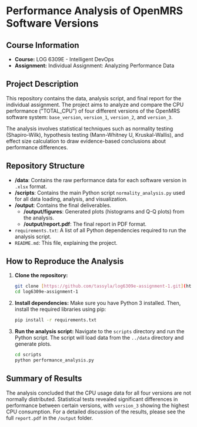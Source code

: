 # Performance Analysis of OpenMRS Software Versions

## Course Information
- **Course:** LOG 6309E - Intelligent DevOps
- **Assignment:** Individual Assignment: Analyzing Performance Data

## Project Description

This repository contains the data, analysis script, and final report for the individual assignment. The project aims to analyze and compare the CPU performance ("TOTAL_CPU") of four different versions of the OpenMRS software system: `base_version`, `version_1`, `version_2`, and `version_3`.

The analysis involves statistical techniques such as normality testing (Shapiro-Wilk), hypothesis testing (Mann-Whitney U, Kruskal-Wallis), and effect size calculation to draw evidence-based conclusions about performance differences.

## Repository Structure

- **/data**: Contains the raw performance data for each software version in `.xlsx` format.
- **/scripts**: Contains the main Python script `normality_analysis.py` used for all data loading, analysis, and visualization.
- **/output**: Contains the final deliverables.
  - **/output/figures**: Generated plots (histograms and Q-Q plots) from the analysis.
  - **/output/report.pdf**: The final report in PDF format.
- `requirements.txt`: A list of all Python dependencies required to run the analysis script.
- `README.md`: This file, explaining the project.

## How to Reproduce the Analysis

1.  **Clone the repository:**
    ```sh
    git clone [https://github.com/tassyla/log6309e-assignment-1.git](https://github.com/tassyla/log6309e-assignment-1.git)
    cd log6309e-assignment-1
    ```

2.  **Install dependencies:**
    Make sure you have Python 3 installed. Then, install the required libraries using pip:
    ```sh
    pip install -r requirements.txt
    ```

3.  **Run the analysis script:**
    Navigate to the `scripts` directory and run the Python script. The script will load data from the `../data` directory and generate plots.
    ```sh
    cd scripts
    python performance_analysis.py
    ```

## Summary of Results

The analysis concluded that the CPU usage data for all four versions are not normally distributed. Statistical tests revealed significant differences in performance between certain versions, with `version_3` showing the highest CPU consumption. For a detailed discussion of the results, please see the full `report.pdf` in the `/output` folder.